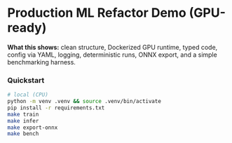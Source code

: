 # Production ML Refactor Demo (GPU-ready)

**What this shows:** clean structure, Dockerized GPU runtime, typed code, config via YAML, logging, deterministic runs, ONNX export, and a simple benchmarking harness.

### Quickstart

```bash
# local (CPU)
python -m venv .venv && source .venv/bin/activate
pip install -r requirements.txt
make train
make infer
make export-onnx
make bench
